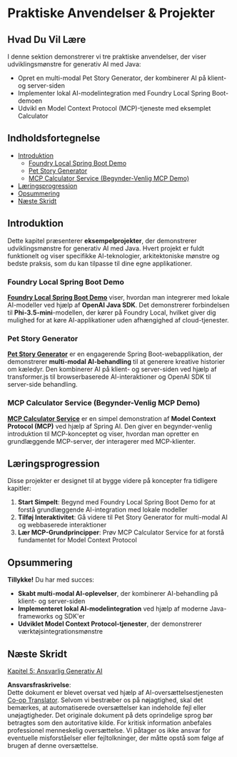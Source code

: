 <!--
CO_OP_TRANSLATOR_METADATA:
{
  "original_hash": "df269f529a172a0197ef28460bf1da9f",
  "translation_date": "2025-07-25T11:40:31+00:00",
  "source_file": "04-PracticalSamples/README.md",
  "language_code": "da"
}
-->
# Praktiske Anvendelser & Projekter

## Hvad Du Vil Lære
I denne sektion demonstrerer vi tre praktiske anvendelser, der viser udviklingsmønstre for generativ AI med Java:
- Opret en multi-modal Pet Story Generator, der kombinerer AI på klient- og server-siden
- Implementer lokal AI-modelintegration med Foundry Local Spring Boot-demoen
- Udvikl en Model Context Protocol (MCP)-tjeneste med eksemplet Calculator

## Indholdsfortegnelse

- [Introduktion](../../../04-PracticalSamples)
  - [Foundry Local Spring Boot Demo](../../../04-PracticalSamples)
  - [Pet Story Generator](../../../04-PracticalSamples)
  - [MCP Calculator Service (Begynder-Venlig MCP Demo)](../../../04-PracticalSamples)
- [Læringsprogression](../../../04-PracticalSamples)
- [Opsummering](../../../04-PracticalSamples)
- [Næste Skridt](../../../04-PracticalSamples)

## Introduktion

Dette kapitel præsenterer **eksempelprojekter**, der demonstrerer udviklingsmønstre for generativ AI med Java. Hvert projekt er fuldt funktionelt og viser specifikke AI-teknologier, arkitektoniske mønstre og bedste praksis, som du kan tilpasse til dine egne applikationer.

### Foundry Local Spring Boot Demo

**[Foundry Local Spring Boot Demo](foundrylocal/README.md)** viser, hvordan man integrerer med lokale AI-modeller ved hjælp af **OpenAI Java SDK**. Det demonstrerer forbindelsen til **Phi-3.5-mini**-modellen, der kører på Foundry Local, hvilket giver dig mulighed for at køre AI-applikationer uden afhængighed af cloud-tjenester.

### Pet Story Generator

**[Pet Story Generator](petstory/README.md)** er en engagerende Spring Boot-webapplikation, der demonstrerer **multi-modal AI-behandling** til at generere kreative historier om kæledyr. Den kombinerer AI på klient- og server-siden ved hjælp af transformer.js til browserbaserede AI-interaktioner og OpenAI SDK til server-side behandling.

### MCP Calculator Service (Begynder-Venlig MCP Demo)

**[MCP Calculator Service](mcp/calculator/README.md)** er en simpel demonstration af **Model Context Protocol (MCP)** ved hjælp af Spring AI. Den giver en begynder-venlig introduktion til MCP-konceptet og viser, hvordan man opretter en grundlæggende MCP-server, der interagerer med MCP-klienter.

## Læringsprogression

Disse projekter er designet til at bygge videre på koncepter fra tidligere kapitler:

1. **Start Simpelt**: Begynd med Foundry Local Spring Boot Demo for at forstå grundlæggende AI-integration med lokale modeller
2. **Tilføj Interaktivitet**: Gå videre til Pet Story Generator for multi-modal AI og webbaserede interaktioner
3. **Lær MCP-Grundprincipper**: Prøv MCP Calculator Service for at forstå fundamentet for Model Context Protocol

## Opsummering

**Tillykke!** Du har med succes:

- **Skabt multi-modal AI-oplevelser**, der kombinerer AI-behandling på klient- og server-siden
- **Implementeret lokal AI-modelintegration** ved hjælp af moderne Java-frameworks og SDK'er
- **Udviklet Model Context Protocol-tjenester**, der demonstrerer værktøjsintegrationsmønstre

## Næste Skridt

[Kapitel 5: Ansvarlig Generativ AI](../05-ResponsibleGenAI/README.md)

**Ansvarsfraskrivelse**:  
Dette dokument er blevet oversat ved hjælp af AI-oversættelsestjenesten [Co-op Translator](https://github.com/Azure/co-op-translator). Selvom vi bestræber os på nøjagtighed, skal det bemærkes, at automatiserede oversættelser kan indeholde fejl eller unøjagtigheder. Det originale dokument på dets oprindelige sprog bør betragtes som den autoritative kilde. For kritisk information anbefales professionel menneskelig oversættelse. Vi påtager os ikke ansvar for eventuelle misforståelser eller fejltolkninger, der måtte opstå som følge af brugen af denne oversættelse.